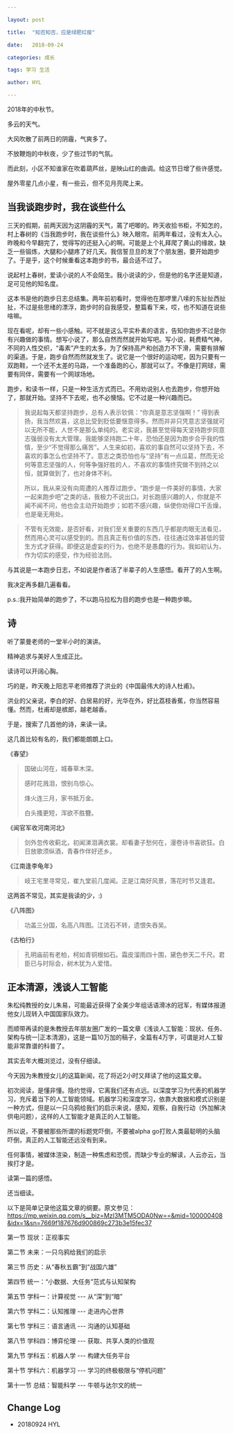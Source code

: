 ```yaml
---

layout: post

title:  "知否知否，应是绿肥红瘦"

date:   2018-09-24

categories: 成长

tags: 学习 生活

author: HYL

---
```




2018年的中秋节。

多云的天气。

大风吹散了前两日的阴霾，气爽多了。

不放鞭炮的中秋夜，少了些过节的气氛。

而此刻，小区不知谁家在吹着葫芦丝，是映山红的曲调。给这节日增了些许感觉。

屋外零星几点小星，有一些云，但不见月亮爬上来。





## 当我谈跑步时，我在谈些什么

三天的假期，前两天因为这阴霾的天气，蔫了吧唧的。昨天收拾书柜，不知怎的，村上春树的《当我跑步时，我在谈些什么》映入眼帘。前两年看过，没有太入心。昨晚和今早翻完了，觉得写的还挺入心的啊。可能是上个礼拜爬了黄山的缘故，缺乏一些锻炼，大腿和小腿疼了好几天。我信誓旦旦的发了个朋友圈，要开始跑步了。于是乎，这个时候重看这本跑步的书，最合适不过了。

说起村上春树，爱读小说的人不会陌生。我小说读的少，但是他的名字还是知道，足可见他的知名度。

这本书是他的跑步日志总结集。两年前初看时，觉得他在那啰里八嗦的东扯扯西扯扯，不过是些思绪的漂浮，跑步时的自我感受，整篇看下来，哎，也不知道在说些啥嘛。

现在看呢，却有一些小感触。可不就是这么平实朴素的语言，告知你跑步不过是你有兴趣做的事情。想写小说了，那么自然而然就开始写吧。写小说，耗费精气神，不同的人性交织，“毒素”产生的太多，为了保持高产和创造力不下滑，需要有排解的渠道。于是，跑步自然而然就发生了。说它是一个很好的运动呢，因为只要有一双跑鞋，一个还不太差的马路，一个准备跑的心，那就可以了。不像是打网球，需要有同伴，需要有一个网球场地。

跑步，和读书一样，只是一种生活方式而已。不用劝说别人也去跑步，你想开始了，那就开始。坚持不下去呢，也不必懊恼。它不过是一种兴趣而已。



> 我说起每天都坚持跑步，总有人表示钦佩：“你真是意志坚强啊！” 得到表扬，我当然欢喜，这总比受到贬低要惬意得多。然而并非只凭意志坚强就可以无所不能，人世不是那么单纯的。老实说，我甚至觉得每天坚持跑步同意志强弱没有太大管理。我能够坚持跑二十年，恐怕还是因为跑步合乎我的性情，至少“不觉得那么痛苦”。人生来如初，喜欢的事自然可以坚持下去，不喜欢的事怎么也坚持不了。意志之类恐怕也与“坚持”有一点瓜葛，然而无论何等意志坚强的人，何等争强好胜的人，不喜欢的事情终究做不到持之以恒，就算做到了，也对身体不利。
>
> 所以，我从来没有向周遭的人推荐过跑步。“跑步是一件美好的事情，大家一起来跑步吧”之类的话，我极力不说出口。对长跑感兴趣的人，你就是不闻不闻不问，他也会主动开始跑步；如若不感兴趣，纵使你劝得口干舌燥，也是毫无用处。



> 不管有无效能，是否好看，对我们至关重要的东西几乎都是肉眼无法看见，然而用心灵可以感受到的。而且真正有价值的东西，往往通过效率甚低的营生方式才获得。即便这是虚妄的行为，也绝不是愚蠢的行为。我如初认为，作为切实的感受，作为经验法则。

与其说是一本跑步日志，不如说是作者活了半辈子的人生感悟。看开了的人生啊。

我决定再多翻几遍看看。

p.s.:我开始简单的跑步了，不以跑马拉松为目的跑步也是一种跑步嘛。



## 诗

听了蒙曼老师的一堂半小时的演讲。

精神追求与美好人生成正比。

读诗可以开阔心胸。

巧的是，昨天晚上阳志平老师推荐了洪业的《中国最伟大的诗人杜甫》。

洪业的父亲说，李白的好、白居易的好，光华在外，好比荔枝香蕉，你当然容易懂。然而，杜甫却是槟郎，越老越香。

于是，搜索了几首他的诗，来读一读。

这几首比较有名的，我们都能朗朗上口。

《春望》

> 国破山河在，城春草木深。
>
> 感时花溅泪，恨别鸟惊心。
>
> 烽火连三月，家书抵万金。
>
> 白头搔更短，浑欲不胜簪。



《闻官军收河南河北》

> 剑外忽传收蓟北，初闻涕泪满衣裳。却看妻子愁何在，漫卷诗书喜欲狂。白日放歌须纵酒，青春作伴好还乡。



《江南逢李龟年》



> 岐王宅里寻常见，崔九堂前几度闻。正是江南好风景，落花时节又逢君。

这两首不常见，其实是我读的少，:)

《八阵图》

> 功盖三分国，名高八阵图。江流石不转，遗恨失吞吴。

《古柏行》

> 孔明庙前有老柏，柯如青铜根如石。霜皮溜雨四十围，黛色参天二千尺。君臣已与时际会，树木犹为人爱惜。

## 正本清源，浅谈人工智能

朱松纯教授的女儿朱易，可能最近获得了全美少年组话语滑冰的冠军，有媒体报道他女儿现转入中国国家队效力。

而顺带再读的是朱教授去年朋友圈广发的一篇文章《浅谈人工智能：现状、任务、架构与统一|正本清源》，这是一篇10万加的稿子，全篇有4万字，可谓是对人工智能非常靠谱的科普了。

其实去年大概浏览过，没有仔细读。

今天因为朱教授女儿的这篇新闻，花了将近2小时又拜读了他的这篇文章。

初次阅读，是懂非懂。隐约觉得，它离我们还有点远。以深度学习为代表的机器学习，充斥着当下的人工智能领域。机器学习和深度学习，依靠大数据和模式识别是一种方式，但是以一只乌鸦给我们的启示来说，感知，观察，自我行动（外加解决供电问题），这样的人工智能才是真正的人工智能。

所以说，不要被那些所谓的标题党吓倒，不要被alpha go打败人类最聪明的头脑吓倒，真正的人工智能还远没有到来。

任何事情，被媒体渲染，制造一种焦虑和恐慌，而缺少专业的解读，人云亦云，当挨打才是。

读第一篇的感悟。

还当细读。

以下是简单记录他这篇文章的纲要。原文参见：https://mp.weixin.qq.com/s__biz=MzI3MTM5ODA0Nw==&mid=100000408&idx=1&sn=7669f187676d900869c273b3e15fec37



第一节 现状：正视事实

第二节 未来：一只乌鸦给我们的启示

第三节 历史：从“春秋五霸”到“战国六雄”

第四节 统一：“小数据、大任务”范式与认知架构

第五节 学科一：计算视觉 --- 从“深”到“暗”

第六节 学科二：认知推理 --- 走进内心世界

第七节 学科三：语言通讯 --- 沟通的认知基础

第八节 学科四：博弈伦理 --- 获取、共享人类的价值观

第九节 学科五：机器人学 --- 构建大任务平台

第十节 学科六：机器学习 --- 学习的终极极限与“停机问题”

第十一节 总结：智能科学 --- 牛顿与达尔文的统一















## Change Log

- 20180924 HYL

















